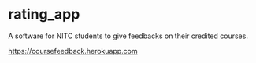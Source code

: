 # rating_app
A software for NITC students to give feedbacks on their credited courses.

https://coursefeedback.herokuapp.com
